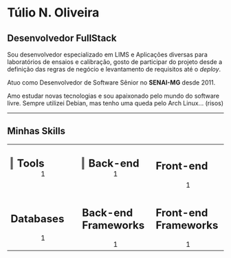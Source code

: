 # Túlio N. Oliveira

<h2>Desenvolvedor FullStack</h2>

Sou desenvolvedor especializado em LIMS e Aplicações diversas para laboratórios de ensaios e calibração, gosto de participar do projeto desde a definição das regras de negócio e levantamento de requisitos até o *deploy*.

Atuo como Desenvolvedor de Software Sênior no **SENAI-MG** desde 2011.

Amo estudar novas tecnologias e sou apaixonado pelo mundo do software livre. Sempre utilizei Debian, mas tenho uma queda pelo Arch Linux... (risos)

<hr />
<h2>Minhas Skills</h2>

<table width="100%" style="border: 0; width: 100%">
    <tr style="border: 0;">
        <td width="33%" style="border: 0;">
            <span style="font-size: 24px; margin-bottom: 25px; font-weight: bold; padding-left: 10px; border-left: 5px solid #666666;">Tools</span>
            <div align="center">
                1
            </div>
        </td>
        <td width="34%" style="border: 0;">
            <span style="font-size: 24px; margin-bottom: 25px; font-weight: bold; padding-left: 10px; border-left: 5px solid #666666;">Back-end</span>
            <div align="center">
                1
            </div>
        </td>
        <td width="33%" style="border: 0;">
            <h2>Front-end</h2>
            <div align="center">
                1
            </div>
        </td>
    </tr>
    <tr style="border: 0;">
        <td width="33%" style="border: 0;">
            <h2>Databases</h2>
            <div align="center">
                1
            </div>
        </td>
        <td width="34%" style="border: 0;">
            <h2>Back-end Frameworks</h2>
            <div align="center">
                1
            </div>
        </td>
        <td width="33%" style="border: 0;">
            <h2>Front-end Frameworks</h2>
            <div align="center">
                1
            </div>
        </td>
    </tr>
</table>

<!--
**tulionicolas/tulionicolas** is a ✨ _special_ ✨ repository because its `README.md` (this file) appears on your GitHub profile.

Here are some ideas to get you started:

- 🔭 I’m currently working on ...
- 🌱 I’m currently learning ...
- 👯 I’m looking to collaborate on ...
- 🤔 I’m looking for help with ...
- 💬 Ask me about ...
- 📫 How to reach me: ...
- 😄 Pronouns: ...
- ⚡ Fun fact: ...
-->
